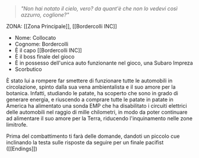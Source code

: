 > *"Non hai notato il cielo, vero? da quant'è che non lo vedevi così azzurro, coglione?"*

ZONA: [[Zona Principale]], [[Bordercolli INC]]

- Nome: Collocato
- Cognome: Bordercolli
- È il capo [[Bordercolli INC]]
- È il boss finale del gioco
- È in possesso dell'unica auto funzionante nel gioco, una Subaro Impreza
- Scorbutico

È stato lui a rompere far smettere di funzionare tutte le automobili in circolazione, spinto dalla sua vena ambientalista e il suo amore per la botanica. Infatti, studiando le patate, ha scoperto che sono in grado di generare energia, e riuscendo a comprare tutte le patate in patate in America ha alimentato una sonda EMP che ha disabilitato i circuiti elettrici delle automobili nel raggio di mille chilometri, in modo da poter continuare ad alimentare il suo amore per la Terra, riducendo l'inquinamento nelle zone limitrofe.

Prima del combattimento ti farà delle domande, dandoti un piccolo cue inclinando la testa sulle risposte da seguire per un finale pacifist ([[Endings]])





